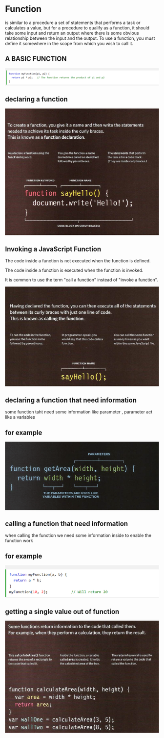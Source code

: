 # Function 

 is similar to a procedure a set of statements that performs a task or calculates a value, but for a procedure to qualify as a function, it should take some input and return an output where there is some obvious relationship between the input and the output. To use a function, you must define it somewhere in the scope from which you wish to call it.


## A BASIC FUNCTION 
 ![img](assets/kl.png)

## declaring a function 
![img](assets/ppppppp.png)

## Invoking a JavaScript Function
The code inside a function is not executed when the function is defined.

The code inside a function is executed when the function is invoked.

It is common to use the term "call a function" instead of "invoke a function".

![img](assets/ssdf.png)

## declaring a function that need information 

some function taht need some information like parameter ,
parameter act like a variables 

## for example 
![img](assets/aaaa.png)

## calling a function that need information 
when calling the function we need some information inside to enable the function work 

## for example 
![img](assets/ssss.png)

## getting a single value out of function 
![img](assets/eeee.png)
